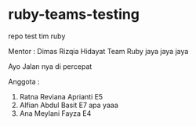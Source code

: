 # ruby-teams-testing
repo test tim ruby

Mentor : Dimas Rizqia Hidayat
Team Ruby jaya jaya jaya

Ayo Jalan nya di percepat

Anggota :
1. Ratna Reviana Aprianti E5
2. Alfian Abdul Basit E7
apa yaaa
3. Ana Meylani Fayza E4
